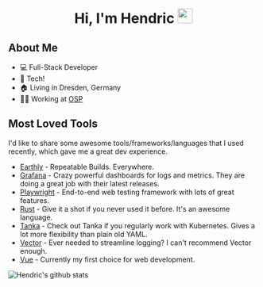 <div align="center">
  <h1>Hi, I'm Hendric
    <img src="https://media1.giphy.com/media/LOnt6uqjD9OexmQJRB/giphy.gif?cid=790b7611cc4ab9d3f34ad6a93a38902b037ef6f5c9b2621b&rid=giphy.gif&ct=g" width="30px">
  </h1>
</div>

## About Me

- 💻 Full-Stack Developer
- 💖 Tech!
- 🏠 Living in Dresden, Germany
- 👨‍💻 Working at [OSP](https://osp.de/en)

## Most Loved Tools

I'd like to share some awesome tools/frameworks/languages that I used recently, which gave me a great dev experience.

- [Earthly](https://earthly.dev/) - Repeatable Builds. Everywhere.
- [Grafana](https://grafana.com/) - Crazy powerful dashboards for logs and metrics. They are doing a great job with their latest releases.
- [Playwright](https://playwright.dev/) - End-to-end web testing framework with lots of great features.
- [Rust](https://www.rust-lang.org/) - Give it a shot if you never used it before. It's an awesome language.
- [Tanka](https://tanka.dev/) - Check out Tanka if you regularly work with Kubernetes. Gives a lot more flexibility than plain old YAML.
- [Vector](https://vector.dev/) - Ever needed to streamline logging? I can't recommend Vector enough.
- [Vue](https://vuejs.org/) - Currently my first choice for web development.

![Hendric's github stats](https://github-readme-stats.vercel.app/api?username=hendric-dev&count_private=true&show_icons=true&theme=default)
